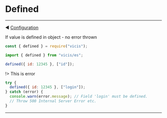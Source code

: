 # Defined

---

◀ [Configuration](/en/configuration.md)

If value is defined in object - no error thrown

```js
const { defined } = require("vicis");
```

```js
import { defined } from "vicis/es";
```

```js
defined({ id: 12345 }, ["id"]);
```

!> This is error

```js
try {
  defined({ id: 12345 }, ["login"]);
} catch (error) {
  console.warn(error.message); // Field 'login' must be defined.
  // Throw 500 Internal Server Error etc.
}
```

---
